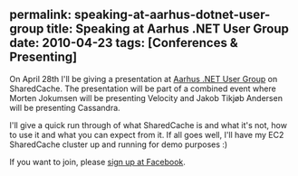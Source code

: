 permalink: speaking-at-aarhus-dotnet-user-group
title: Speaking at Aarhus .NET User Group
date: 2010-04-23
tags: [Conferences & Presenting]
---
On April 28th I'll be giving a presentation at [Aarhus .NET User Group](http://www.anug.dk/) on SharedCache. The presentation will be part of a combined event where Morten Jokumsen will be presenting Velocity and Jakob Tikjøb Andersen will be presenting Cassandra.

<!-- more -->

I'll give a quick run through of what SharedCache is and what it's not, how to use it and what you can expect from it. If all goes well, I'll have my EC2 SharedCache cluster up and running for demo purposes :)

If you want to join, please [sign up at Facebook](http://www.facebook.com/event.php?eid=109698295736298).
